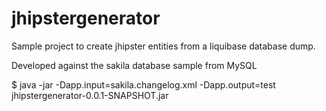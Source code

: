 # jhipstergenerator

Sample project to create jhipster entities from a liquibase database dump.

Developed against the sakila database sample from MySQL

$ java -jar -Dapp.input=sakila.changelog.xml -Dapp.output=test jhipstergenerator-0.0.1-SNAPSHOT.jar